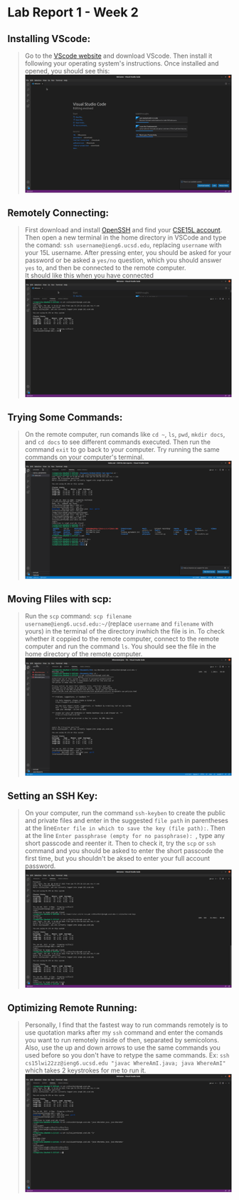 
# Lab Report 1 - Week 2


## Installing VScode:
> Go to the [VScode website](https://code.visualstudio.com/) and download VScode. Then install it following your operating system's instructions. Once installed and opened, you should see this: 
![alt text](15Llab1.png)

## Remotely Connecting:
> First download and install [OpenSSH](https://docs.microsoft.com/en-us/windows-server/administration/openssh/openssh_install_firstuse) and find your [CSE15L account](https://sdacs.ucsd.edu/~icc/index.php). Then open a new terminal in the home directory in VSCode and type the comand: ```ssh username@ieng6.ucsd.edu```, replacing ```username``` with your 15L username. After pressing enter, you should be asked for your password or be asked a ```yes/no``` question, which you should answer ```yes``` to, and then be connected to the remote computer.
<br> It should like this when you have connected
![alt text](15llab12.png)

## Trying Some Commands:

> On the remote computer, run comands like ```cd ~```, ```ls```, ```pwd```, ```mkdir docs```, and ```cd docs``` to see different commands executed. Then run the command ```exit``` to go back to your computer. Try running the same commands on your computer's terminal. 
![alt text](15lpt4lab1fin.png)

## Moving Fliles with scp:
> Run the ```scp``` command: ```scp filename username@ieng6.ucsd.edu:~/```(replace ```username``` and ```filename``` with yours) in the terminal of the directory inwhich the file is in. To check whether it coppied to the remote computer, connect to the remote computer and run the command ```ls```. You should see the file in the home directory of the remote computer. 
![alt text](15llab1pt5final.png) 

## Setting an SSH Key:
> On your computer, run the command ```ssh-keyben``` to create the public and private files and enter in the suggested ```file path``` in parentheses at the line```Enter file in which to save the key (file path):```. Then at the line ```Enter passphrase (empty for no passphrase): ```, type any short passcode and reenter it. Then to check it, try the ```scp``` or ```ssh``` command and you should be asked to enter the short passcode the first time, but you shouldn't be aksed to enter your full account password. 
![alt text](15llab1pt61.png)
## Optimizing Remote Running:
> Personally, I find that the fastest way to run commands remotely is to use quotation marks after my ```ssh``` command and enter the comands you want to run remotely inside of then, separated by semicolons. Also, use the up and down arrows to use the same commands you used before so you don't have to retype the same commands. Ex: ```ssh cs15lwi22zz@ieng6.ucsd.edu "javac WhereAmI.java; java WhereAmI"``` which takes 2 keystrokes for me to run it.
![alt text](15lpt71.png)
